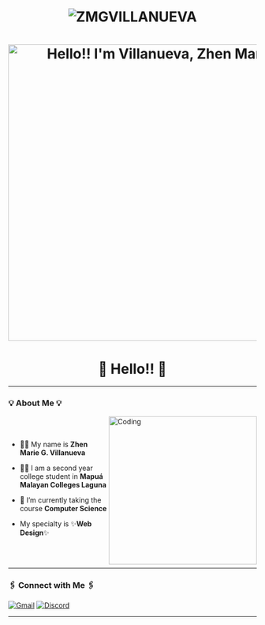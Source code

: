 # <p align="center"> <img src="https://komarev.com/ghpvc/?username=ZMGVillanueva&label=Profile%20views&color=990402&style=for-the-badge" alt="ZMGVILLANUEVA" /> </p>

# <div align="center"> [<img src="https://media2.giphy.com/media/v1.Y2lkPTc5MGI3NjExYmV5aWE0MTdxbWRud3BmOWFqZjZiMHcxc21jaXA5b2RpZmdqd3dveCZlcD12MV9pbnRlcm5hbF9naWZfYnlfaWQmY3Q9Zw/TE7u1JdawjEwr6suhU/200.gif" alt="Hello!! I'm Villanueva, Zhen Marie" width=600 title="Hello!!"/>](https://media1.giphy.com/media/v1.Y2lkPTc5MGI3NjExa3hpaHYyZnFjbGRyZzhwcjQ4cG01eHVoZGNudTMxMW03cTRkMTRpMyZlcD12MV9pbnRlcm5hbF9naWZfYnlfaWQmY3Q9Zw/7TwYOahsPpIJABom26/giphy.gif) </div>


<h1 align="center">🦌 Hello!! 🦌 </h1>

<hr>

<h3> 💡 About Me 💡 </h3>
<img align="right" alt="Coding" width=300 src="https://media.tenor.com/GOj9ZF_-ZOcAAAAM/cat.gif">

<br />
<br />


- 👩‍🦱 My name is **Zhen Marie G. Villanueva**

- 👩‍🎓 I am a second year college student in **Mapuá 
Malayan Colleges Laguna**

- 🏫 I’m currently taking the course  **Computer Science**

- My specialty is ✨**Web Design**✨

<br />
<br />

<hr>

<h3 align="left">🖇️ Connect with Me 🖇️</h3>

[![Gmail](https://img.shields.io/badge/-zhenmarie.mcl@gmail.com-c14438?style=for-the-badge&logo=Gmail&logoColor=white&link=mailto:zhenmarie.mcl@gmail.com)](mailto:zhenmarie.mcl@gmail.com)
[![Discord](https://img.shields.io/badge/-YukWan*4650-5865F2?style=for-the-badge&logo=Discord&logoColor=white&link=https://www.discordapp.com/users/454186641754685463/)](https://www.discordapp.com/users/454186641754685463/)

<hr>



